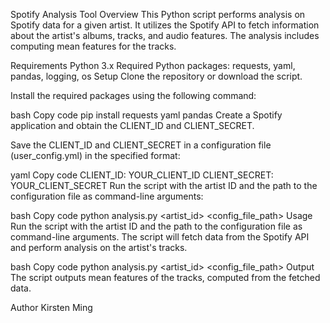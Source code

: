 Spotify Analysis Tool
Overview
This Python script performs analysis on Spotify data for a given artist. It utilizes the Spotify API to fetch information about the artist's albums, tracks, and audio features. The analysis includes computing mean features for the tracks.

Requirements
Python 3.x
Required Python packages: requests, yaml, pandas, logging, os
Setup
Clone the repository or download the script.

Install the required packages using the following command:

bash
Copy code
pip install requests yaml pandas
Create a Spotify application and obtain the CLIENT_ID and CLIENT_SECRET.

Save the CLIENT_ID and CLIENT_SECRET in a configuration file (user_config.yml) in the specified format:

yaml
Copy code
CLIENT_ID: YOUR_CLIENT_ID
CLIENT_SECRET: YOUR_CLIENT_SECRET
Run the script with the artist ID and the path to the configuration file as command-line arguments:

bash
Copy code
python analysis.py <artist_id> <config_file_path>
Usage
Run the script with the artist ID and the path to the configuration file as command-line arguments. The script will fetch data from the Spotify API and perform analysis on the artist's tracks.

bash
Copy code
python analysis.py <artist_id> <config_file_path>
Output
The script outputs mean features of the tracks, computed from the fetched data.

Author
Kirsten Ming
